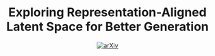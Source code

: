 <div align="center">

# Exploring Representation-Aligned Latent Space for Better Generation

<a href="https://arxiv.org/abs/2502.00359"><img src='https://img.shields.io/badge/arXiv-Paper-red?logo=arxiv&logoColor=white' alt='arXiv'></a>
